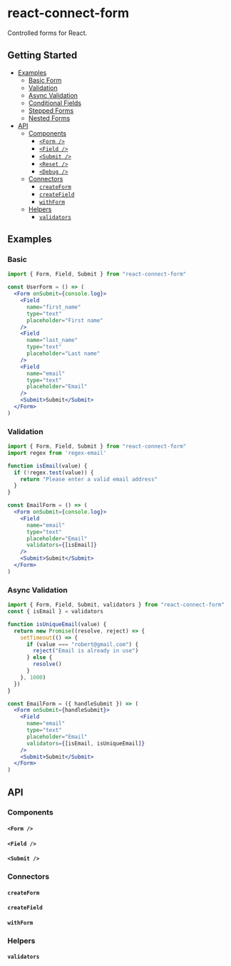# react-connect-form
Controlled forms for React.

## Getting Started

- [Examples](#examples)
  - [Basic Form](#basic-form)
  - [Validation](#validation)
  - [Async Validation](#async-validation)
  - [Conditional Fields](#conditional-fields)
  - [Stepped Forms](#stepped-forms)
  - [Nested Forms](#nested-forms)
- [API](#api)
  - [Components](#components)
    - [`<Form />`](#form-)
    - [`<Field />`](#field-)
    - [`<Submit />`](#submit-)
    - [`<Reset />`](#reset-)
    - [`<Debug />`](#debug-)
  - [Connectors](#connectors)
    - [`createForm`](#createform)
    - [`createField`](#createField)
    - [`withForm`](#withForm)
  - [Helpers](#helpers)
    - [`validators`](#validators)

## Examples

### Basic
```jsx
import { Form, Field, Submit } from "react-connect-form"

const UserForm = () => (
  <Form onSubmit={console.log}>
    <Field
      name="first_name"
      type="text"
      placeholder="First name"
    />
    <Field
      name="last_name"
      type="text"
      placeholder="Last name"
    />
    <Field
      name="email"
      type="text"
      placeholder="Email"
    />
    <Submit>Submit</Submit>
  </Form>
)
```

### Validation
```jsx
import { Form, Field, Submit } from "react-connect-form"
import regex from 'regex-email'

function isEmail(value) {
  if (!regex.test(value)) {
    return "Please enter a valid email address"
  }
}

const EmailForm = () => (
  <Form onSubmit={console.log}>
    <Field
      name="email"
      type="text"
      placeholder="Email"
      validators={[isEmail]}
    />
    <Submit>Submit</Submit>
  </Form>
)
```

### Async Validation
```jsx
import { Form, Field, Submit, validators } from "react-connect-form"
const { isEmail } = validators

function isUniqueEmail(value) {
  return new Promise((resolve, reject) => {
    setTimeout(() => {
      if (value === "robert@gmail.com") {
        reject("Email is already in use")
      } else {
        resolve()
      }
    }, 1000)
  })
}

const EmailForm = ({ handleSubmit }) => (
  <Form onSubmit={handleSubmit}>
    <Field
      name="email"
      type="text"
      placeholder="Email"
      validators={[isEmail, isUniqueEmail]}
    />
    <Submit>Submit</Submit>
  </Form>
)
```

## API

### Components

#### `<Form />`
#### `<Field />`
#### `<Submit />`

### Connectors

#### `createForm`
#### `createField`
#### `withForm`

### Helpers

#### `validators`
